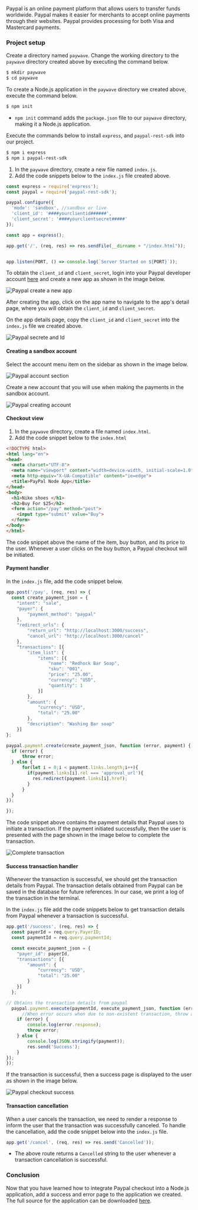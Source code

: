 Paypal is an online payment platform that allows users to transfer funds worldwide. Paypal makes it easier for merchants to accept online payments through their websites. Paypal provides processing for both Visa and Mastercard payments.

### Project setup
Create a directory named `paywave`. Change the working directory to the `paywave` directory created above by executing the command below.

```bash
$ mkdir paywave
$ cd paywave
```
To create a Node.js application in the `paywave` directory we created above, execute the command below.

```bash
$ npm init
```
- `npm init` command adds the `package.json` file to our `paywave` directory, making it a Node.js application.

Execute the commands below to install `express`, and `paypal-rest-sdk` into our project.

```bash
$ npm i express
$ npm i paypal-rest-sdk
```

1. In the `paywave` directory, create a new file named `index.js`. 
2. Add the code snippets below to the `index.js` file created above.
   
```javascript
const express = require('express');
const paypal = require('paypal-rest-sdk');

paypal.configure({
  'mode': 'sandbox', //sandbox or live
  'client_id': '####yourclientid######',
  'client_secret': '####yourclientsecret#####'
});

const app = express();

app.get('/', (req, res) => res.sendFile(__dirname + "/index.html"));


app.listen(PORT, () => console.log(`Server Started on ${PORT}`));
```
To obtain the `client_id` and `client_secret`, login into your Paypal developer account [here](https://developer.paypal.com/) and create a new app as shown in the image below.

![Paypal create a new app](/engineering-education/nodejs-paypal-checkout/paypal-create-app.png)

After creating the app, click on the app name to navigate to the app's detail page, where you will obtain the `client_id` and `client_secret`.

On the app details page, copy the `client_id` and `client_secret` into the `index.js` file we created above.

![Paypal secrete and Id](/engineering-education/nodejs-paypal-checkout/paypal-credentials.png)

#### Creating a sandbox account

Select the account menu item on the sidebar as shown in the image below.

![Paypal account section](/engineering-education/nodejs-paypal-checkout/paypal-account-section.png)

Create a new account that you will use when making the payments in the sandbox account.

![Paypal creating account](/engineering-education/nodejs-paypal-checkout/paypal-create-account.png)

#### Checkout view 

1. In the `paywave` directory, create a file named `index.html`. 
2. Add the code snippet below to the `index.html` 
   
```html
<!DOCTYPE html>
<html lang="en">
<head>
  <meta charset="UTF-8">
  <meta name="viewport" content="width=device-width, initial-scale=1.0">
  <meta http-equiv="X-UA-Compatible" content="ie=edge">
  <title>PayPal Node App</title>
</head>
<body>
  <h1>Nike shoes </h1>
  <h2>Buy For $25</h2>
  <form action="/pay" method="post">
    <input type="submit" value="Buy">
  </form>
</body>
</html>
```

The code snippet above the name of the item, buy button, and its price to the user. Whenever a user clicks on the buy button, a Paypal checkout will be initiated.

#### Payment handler
In the `index.js` file, add the code snippet below.

```javascript
app.post('/pay', (req, res) => {
  const create_payment_json = {
    "intent": "sale",
    "payer": {
        "payment_method": "paypal"
    },
    "redirect_urls": {
        "return_url": "http://localhost:3000/success",
        "cancel_url": "http://localhost:3000/cancel"
    },
    "transactions": [{
        "item_list": {
            "items": [{
                "name": "Redhock Bar Soap",
                "sku": "001",
                "price": "25.00",
                "currency": "USD",
                "quantity": 1
            }]
        },
        "amount": {
            "currency": "USD",
            "total": "25.00"
        },
        "description": "Washing Bar soap"
    }]
};

paypal.payment.create(create_payment_json, function (error, payment) {
  if (error) {
      throw error;
  } else {
      for(let i = 0;i < payment.links.length;i++){
        if(payment.links[i].rel === 'approval_url'){
          res.redirect(payment.links[i].href);
        }
      }
  }
});

});
```

The code snippet above contains the payment details that Paypal uses to initiate a transaction. If the payment initiated successfully, then the user is presented with the page shown in the image below to complete the transaction.

![Complete transaction](/engineering-education/nodejs-paypal-checkout/paypal-checkout.png)

#### Success transaction handler
Whenever the transaction is successful, we should get the transaction details from Paypal. The transaction details obtained from Paypal can be saved in the database for future references. In our case, we print a log of the transaction in the terminal.

In the `index.js` file add the code snippets below to get transaction details from Paypal whenever a transaction is successful.

```javascript
app.get('/success', (req, res) => {
  const payerId = req.query.PayerID;
  const paymentId = req.query.paymentId;

  const execute_payment_json = {
    "payer_id": payerId,
    "transactions": [{
        "amount": {
            "currency": "USD",
            "total": "25.00"
        }
    }]
  };

// Obtains the transaction details from paypal
  paypal.payment.execute(paymentId, execute_payment_json, function (error, payment) {
      //When error occurs when due to non-existent transaction, throw an error else log the transaction details in the console then send a Success string reposponse to the user.
    if (error) {
        console.log(error.response);
        throw error;
    } else {
        console.log(JSON.stringify(payment));
        res.send('Success');
    }
});
});
```
If the transaction is successful, then a success page is displayed to the user as shown in the image below.

![Paypal checkout success](/engineering-education/nodejs-paypal-checkout/paypal-success.png)

#### Transaction cancellation
When a user cancels the transaction, we need to render a response to inform the user that the transaction was successfully canceled. To handle the cancellation, add the code snippet below into the `index.js` file.

```javascript
app.get('/cancel', (req, res) => res.send('Cancelled'));
```
- The above route returns a `Cancelled` string to the user whenever a transaction cancellation is successful.
  
### Conclusion
Now that you have learned how to integrate Paypal checkout into a Node.js application, add a success and error page to the application we created. The full source for the application can be downloaded [here]().
